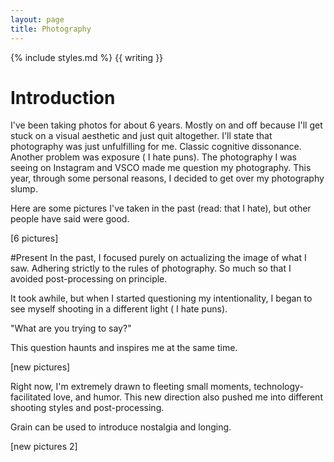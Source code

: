 ```yaml
---
layout: page
title: Photography
---
```

{% include styles.md %}
{{ writing }}

# Introduction

I've been taking photos for about 6 years. Mostly on and off because I'll get stuck on a visual aesthetic and just quit altogether. I'll state that photography was just unfulfilling for me. Classic cognitive dissonance. Another problem was exposure ( I hate puns). The photography I was seeing on Instagram and VSCO made me question my photography. This year, through some personal reasons, I decided to get over my photography slump.

Here are some pictures I've taken in the past (read: that I hate), but other people have said were good.

[6 pictures]

#Present
In the past, I focused purely on actualizing the image of what I saw. Adhering strictly to the rules of photography. So much so that I avoided post-processing on principle.

It took awhile, but when I started questioning my intentionality, I began to see myself shooting in a different light ( I hate puns).

"What are you trying to say?"

This question haunts and inspires me at the same time.



[new pictures]

Right now, I'm extremely drawn to fleeting small moments, technology-facilitated love, and humor. This new direction also pushed me into different shooting styles and post-processing.

Grain can be used to introduce nostalgia and longing.


[new pictures 2]
